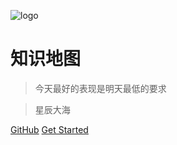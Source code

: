 ![logo](https://docsify.js.org/_media/icon.svg)

# 知识地图

> 今天最好的表现是明天最低的要求

> 星辰大海

[GitHub](https://github.com/lzk90s/lzk90s.github.io.git)
[Get Started](README.md)

